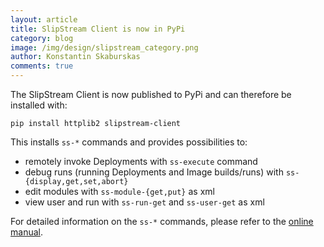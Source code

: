 ```yaml
---
layout: article
title: SlipStream Client is now in PyPi
category: blog
image: /img/design/slipstream_category.png
author: Konstantin Skaburskas
comments: true
---
```


The SlipStream Client is now published to PyPi and can therefore be installed with:

    pip install httplib2 slipstream-client

This installs `ss-*` commands and provides possibilities to:

* remotely invoke Deployments with `ss-execute` command
* debug runs (running Deployments and Image builds/runs) with `ss-{display,get,set,abort}`
* edit modules with `ss-module-{get,put}` as xml
* view user and run with `ss-run-get` and `ss-user-get` as xml

For detailed information on the `ss-*` commands, please refer to the [online manual](https://slipstream.sixsq.com/html/reference-manual.html#chap-client-command-reference).

